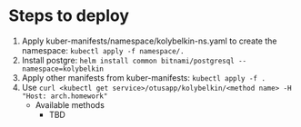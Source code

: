 # Steps to deploy
1) Apply kuber-manifests/namespace/kolybelkin-ns.yaml to create the namespace: `kubectl apply -f namespace/.`
2) Install postgre: `helm install common bitnami/postgresql --namespace=kolybelkin`
3) Apply other manifests from kuber-manifests: `kubectl apply -f .`
4) Use `curl <kubectl get service>/otusapp/kolybelkin/<method name> -H "Host: arch.homework"`
    - Available methods
        - TBD